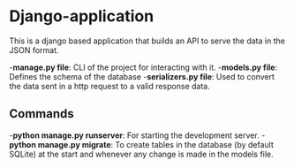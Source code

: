 # Django-application
This is a django based application that builds an API to serve the data in the JSON format. 

-**manage.py file**: CLI of the project for interacting with it.
-**models.py file**: Defines the schema of the database
-**serializers.py file**: Used to convert the data sent in a http request to a valid response data.

## Commands
-**python manage.py runserver**: For starting the development server.
-**python manage.py migrate**: To create tables in the database (by default SQLite) at the start and whenever any change is made in the models file.

